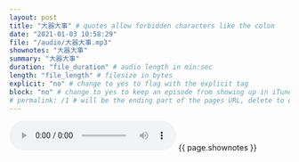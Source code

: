 ```yaml
---
layout: post
title: "大器大事" # quotes allow forbidden characters like the colon
date: "2021-01-03 10:58:29"
file: "/audio/大器大事.mp3"
shownotes: "大器大事"
summary: "大器大事"
duration: "file_duration" # audio length in min:sec
length: "file_length" # filesize in bytes
explicit: "no" # change to yes to flag with the explicit tag
block: "no" # change to yes to keep an episode from showing up in iTunes
# permalink: /1 # will be the ending part of the pages URL, delete to default to the title
---
```


<audio controls>
<source src="{{site.url}}{{site.baseurl}}{{ page.file }}" type="audio/x-mp3">
Your browser does not support the audio element.
</audio>
{{ page.shownotes }}

